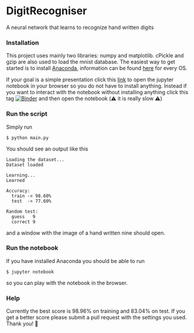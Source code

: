 # DigitRecogniser
A neural network that learns to recognize hand written digits

### Installation
This project uses mainly two libraries: numpy and matplotlib. cPickle and gzip are also used to load the mnist database. The easiest way to get started is to install [Anaconda](https://www.continuum.io/why-anaconda), information can be found [here](https://www.continuum.io/downloads) for every OS.

If your goal is a simple presentation click this [link](https://nbviewer.jupyter.org/github/niccolomarcon/DigitRecogniser/blob/master/notebook.ipynb) to open the jupyter notebook in your browser so you do not have to install anything. Instead if you want to interact with the notebook without installing anything click this tag [![Binder](http://mybinder.org/badge.svg)](http://mybinder.org/repo/niccolomarcon/DigitRecogniser) and then open the notebook (:warning: it is really slow :warning:)

### Run the script
Simply run
```
$ python main.py
```
You should see an output like this
```
Loading the dataset...
Dataset loaded

Learning...
Learned

Accuracy:
  train -> 98.60%
  test  -> 77.60%

Random test:
  guess   9
  correct 9
```
and a window with the image of a hand written nine should open.

### Run the notebook
If you have installed Anaconda you should be able to run
```
$ jupyter notebook
```
so you can play with the notebook in the browser.

### Help
Currently the best score is 98.96% on training and 83.04% on test. If you get a better score please submit a pull request with the settings you used. Thank you! 🚀
